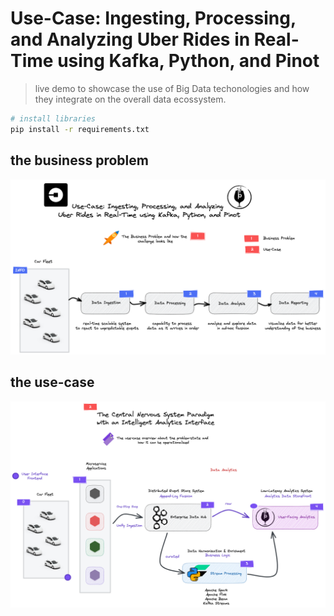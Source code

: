 # Use-Case: Ingesting, Processing, and Analyzing Uber Rides in Real-Time using Kafka, Python, and Pinot

> live demo to showcase the use of Big Data techonologies and how they integrate on the overall data ecossystem.

```sh
# install libraries
pip install -r requirements.txt
```

## the business problem

![Screenshot](https://github.com/owshq-live/use-case-uber-rides-analysis/blob/3414124dcb4a79cdeb832c5e377cdc8586a45067/images/business-problem.excalidraw.png)

## the use-case

![Screenshot](https://github.com/owshq-live/use-case-uber-rides-analysis/blob/53e11f0642adea5a28bb356385ed5853220629db/images/use-case.excalidraw.png)
